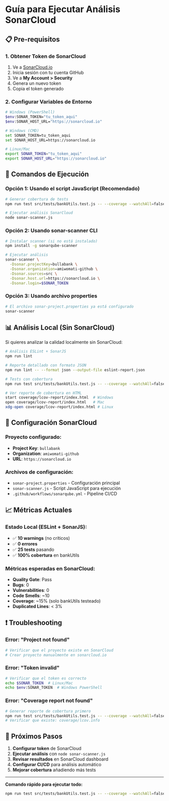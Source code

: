 # Guía para Ejecutar Análisis SonarCloud

## 📋 Pre-requisitos

### 1. Obtener Token de SonarCloud

1. Ve a [SonarCloud.io](https://sonarcloud.io)
2. Inicia sesión con tu cuenta GitHub
3. Ve a **My Account > Security**
4. Genera un nuevo token
5. Copia el token generado

### 2. Configurar Variables de Entorno

```bash
# Windows (PowerShell)
$env:SONAR_TOKEN="tu_token_aqui"
$env:SONAR_HOST_URL="https://sonarcloud.io"

# Windows (CMD)
set SONAR_TOKEN=tu_token_aqui
set SONAR_HOST_URL=https://sonarcloud.io

# Linux/Mac
export SONAR_TOKEN="tu_token_aqui"
export SONAR_HOST_URL="https://sonarcloud.io"
```

## 🚀 Comandos de Ejecución

### Opción 1: Usando el script JavaScript (Recomendado)

```bash
# Generar cobertura de tests
npm run test src/tests/bankUtils.test.js -- --coverage --watchAll=false

# Ejecutar análisis SonarCloud
node sonar-scanner.js
```

### Opción 2: Usando sonar-scanner CLI

```bash
# Instalar scanner (si no está instalado)
npm install -g sonarqube-scanner

# Ejecutar análisis
sonar-scanner \
  -Dsonar.projectKey=bullabank \
  -Dsonar.organization=amiwomati-github \
  -Dsonar.sources=src \
  -Dsonar.host.url=https://sonarcloud.io \
  -Dsonar.login=$SONAR_TOKEN
```

### Opción 3: Usando archivo properties

```bash
# El archivo sonar-project.properties ya está configurado
sonar-scanner
```

## 📊 Análisis Local (Sin SonarCloud)

Si quieres analizar la calidad localmente sin SonarCloud:

```bash
# Análisis ESLint + SonarJS
npm run lint

# Reporte detallado con formato JSON
npm run lint -- --format json --output-file eslint-report.json

# Tests con cobertura
npm run test src/tests/bankUtils.test.js -- --coverage --watchAll=false

# Ver reporte de cobertura en HTML
start coverage/lcov-report/index.html  # Windows
open coverage/lcov-report/index.html   # Mac
xdg-open coverage/lcov-report/index.html # Linux
```

## 🔧 Configuración SonarCloud

### Proyecto configurado:

- **Project Key**: `bullabank`
- **Organization**: `amiwomati-github`
- **URL**: `https://sonarcloud.io`

### Archivos de configuración:

- `sonar-project.properties` - Configuración principal
- `sonar-scanner.js` - Script JavaScript para ejecución
- `.github/workflows/sonarqube.yml` - Pipeline CI/CD

## 📈 Métricas Actuales

### Estado Local (ESLint + SonarJS):

- ✅ **10 warnings** (no críticos)
- ✅ **0 errores**
- ✅ **25 tests** pasando
- ✅ **100% cobertura** en bankUtils

### Métricas esperadas en SonarCloud:

- **Quality Gate**: Pass
- **Bugs**: 0
- **Vulnerabilities**: 0
- **Code Smells**: ~10
- **Coverage**: ~15% (solo bankUtils testeado)
- **Duplicated Lines**: < 3%

## ❗ Troubleshooting

### Error: "Project not found"

```bash
# Verificar que el proyecto existe en SonarCloud
# Crear proyecto manualmente en sonarcloud.io
```

### Error: "Token invalid"

```bash
# Verificar que el token es correcto
echo $SONAR_TOKEN  # Linux/Mac
echo $env:SONAR_TOKEN  # Windows PowerShell
```

### Error: "Coverage report not found"

```bash
# Generar reporte de cobertura primero
npm run test src/tests/bankUtils.test.js -- --coverage --watchAll=false
# Verificar que existe: coverage/lcov.info
```

## 🎯 Próximos Pasos

1. **Configurar token** de SonarCloud
2. **Ejecutar análisis** con `node sonar-scanner.js`
3. **Revisar resultados** en SonarCloud dashboard
4. **Configurar CI/CD** para análisis automático
5. **Mejorar cobertura** añadiendo más tests

---

**Comando rápido para ejecutar todo:**

```bash
npm run test src/tests/bankUtils.test.js -- --coverage --watchAll=false && node sonar-scanner.js
```
